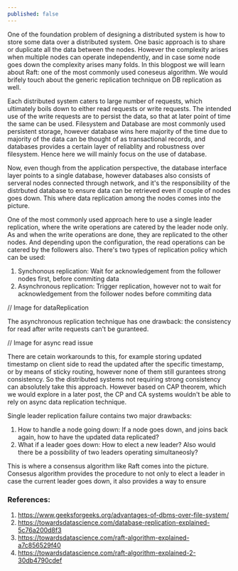 ```yaml
---
published: false
---
```

One of the foundation problem of designing a distributed system is how to store some data over a distributed system. One basic approach is to share or duplicate all the data between the nodes. However the complexity arises when multiple nodes can operate independently, and in case some node goes down the complexity arises many folds. In this blogpost we will learn about Raft: one of the most commonly used coneseus algorithm. We would brifely touch about the generic replication technique on DB replication as well.

Each distributed system caters to large number of requests, which ultimately boils down to either read requests or write requests. The intended use of the write requests are to persist the data, so that at later point of time the same can be used. Filesystem and Database are most commonly used persistent storage, however database wins here majority of the time due to majority of the data can be thought of as transactional records, and databases provides a certain layer of reliablity and robustness over filesystem. Hence here we will mainly focus on the use of database.

Now, even though from the application perspective, the database interface layer points to a single database, however databases also consists of serveral nodes connected through network, and it's the responsibility of the distrbuted database to ensure data can be retrieved even if couple of nodes goes down. This where data replication among the nodes comes into the picture.

One of the most commonly used approach here to use a single leader replication, where the write operations are catered by the leader node only. As and when the write operations are done, they are replicated to the other nodes. And depending upon the configuration, the read operations can be catered by the followers also. There's two types of replication policy which can be used:
1. Synchonous replication: Wait for acknowledgement from the follower nodes first, before commiting data
2. Asynchronous replication: Trigger replication, however not to wait for acknowledgement from the follower nodes before commiting data

// Image for dataReplication

The asynchronous replication technique has one drawback: the consistency for read after write requests can't be guranteed. 

// Image for async read issue

There are cetain workarounds to this, for example storing updated timestamp on client side to read the updated after the specific timestamp, or by means of sticky routing, however none of them still gurantees strong consistency. So the distributed systems not requiring strong consistency can absolutely take this approach. However based on CAP theorem, which we would explore in a later post, the CP and CA systems wouldn't be able to rely on async data replication technique.


Single leader replication failure contains two major drawbacks:
1. How to handle a node going down: If a node goes down, and joins back again, how to have the updated data replicated?
2. What if a leader goes down: How to elect a new leader? Also would there be a possibility of two leaders operating simultaneosly?

This is where a consensus algorithm like Raft comes into the picture. Consesus algorithm provides the procedure to not only to elect a leader in case the current leader goes down, it also provides a way to ensure










### References:
1. https://www.geeksforgeeks.org/advantages-of-dbms-over-file-system/
1. https://towardsdatascience.com/database-replication-explained-5c76a200d8f3
2. https://towardsdatascience.com/raft-algorithm-explained-a7c856529f40
3. https://towardsdatascience.com/raft-algorithm-explained-2-30db4790cdef
